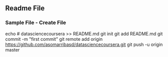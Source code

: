 ## Readme File
### Sample File - Create File

echo # datasciencecoursera >> README.md
git init
git add README.md
git commit -m "first commit"
git remote add origin https://github.com/asomarribasd/datasciencecoursera.git
git push -u origin master

